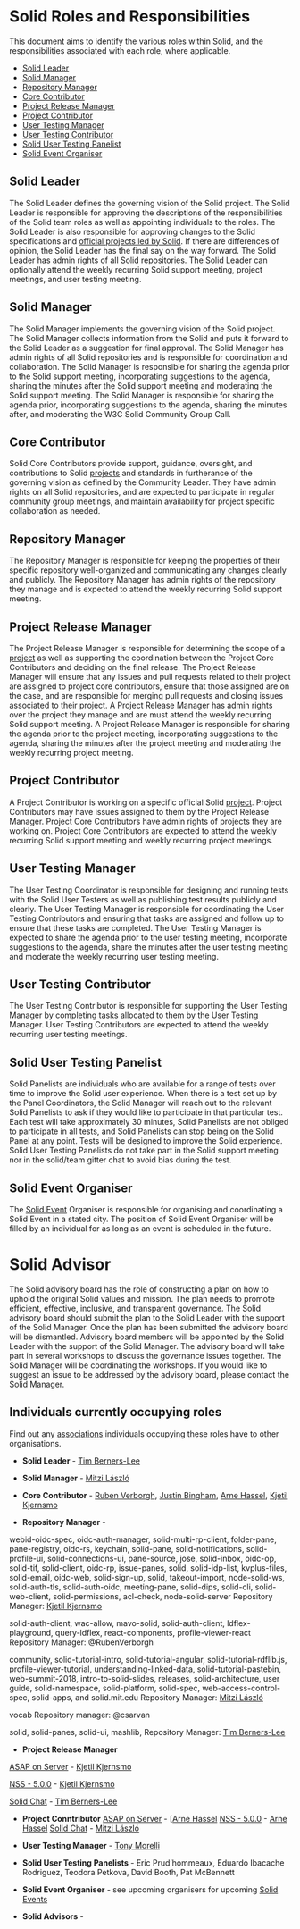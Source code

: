# Solid Roles and Responsibilities  
This document aims to identify the various roles within Solid,
and the responsibilities associated with each role, where applicable.

- [Solid Leader](#solid-leader)
- [Solid Manager](#solid-manager)
- [Repository Manager](#repository-manager)
- [Core Contributor](#core-contributor)
- [Project Release Manager](#project-release-manager)
- [Project  Contributor](#project-contributor)
- [User Testing Manager](#user-testing-Manager)
- [User Testing Contributor](#user-testing-Contributor)
- [Solid User Testing Panelist](#solid-user-testing-panelist)
- [Solid Event Organiser](#solid-Event-Organiser)

## Solid Leader
The Solid Leader defines the governing vision of the Solid project. The Solid Leader is responsible for approving the descriptions of the responsibilities of the Solid team roles as well as appointing individuals to the roles. The Solid Leader is also responsible for approving changes to the Solid specifications and [official projects led by Solid](https://github.com/orgs/solid/projects). If there are differences of opinion, the Solid Leader has the final say on the way forward. The Solid Leader has admin rights of all Solid repositories. The Solid Leader can optionally attend the weekly recurring Solid support meeting, project meetings, and user testing meeting.

## Solid Manager
The Solid Manager implements the governing vision of the Solid project. The Solid Manager collects information from the Solid and puts it forward to the Solid Leader as a suggestion for final approval. The Solid Manager has admin rights of all Solid repositories and is responsible for coordination and collaboration. The Solid Manager is responsible for sharing the agenda prior to the Solid support meeting, incorporating suggestions to the agenda, sharing the minutes after the Solid support meeting and moderating the Solid support meeting. The Solid Manager is responsible for sharing the agenda prior, incorporating suggestions to the agenda, sharing the minutes after, and moderating the W3C Solid Community Group Call.

## Core Contributor
Solid Core Contributors provide support, guidance, oversight, and contributions to Solid [projects](https://github.com/orgs/solid/projects) and standards in furtherance of the governing vision as defined by the Community Leader. They have admin rights on all Solid repositories, and are expected to participate in regular community group meetings, and maintain availability for project specific collaboration as needed.

## Repository Manager
The Repository Manager is responsible for keeping the properties of their specific repository well-organized and communicating any changes clearly and publicly. The Repository Manager has admin rights of the repository they manage and is expected to attend the weekly recurring Solid support meeting.

## Project Release Manager
The Project Release Manager is responsible for determining the scope of a [project](https://github.com/orgs/solid/projects) as well as supporting the coordination between the Project Core Contributors and deciding on the final release. The Project Release Manager will ensure that any issues and pull requests related to their project are assigned to project core contributors, ensure that those assigned are on the case, and are responsible for merging pull requests and closing issues associated to their project. A Project Release Manager has admin rights over the project they manage and are must attend the weekly recurring Solid support meeting. A Project Release Manager is responsible for sharing the agenda prior to the project meeting, incorporating suggestions to the agenda, sharing the minutes after the project meeting and moderating the weekly recurring project meeting.

## Project Contributor
A Project Contributor is working on a specific official Solid [project](https://github.com/orgs/solid/projects). Project Contributors may have issues assigned to them by the Project Release Manager. Project Core Contributors have admin rights of projects they are working on. Project Core Contributors are expected to attend the weekly recurring Solid support meeting and weekly recurring project meetings.  

## User Testing Manager
The User Testing Coordinator is responsible for designing and running tests with the Solid User Testers as well as publishing test results publicly and clearly. The User Testing Manager is responsible for coordinating the User Testing Contributors and ensuring that tasks are assigned and follow up to ensure that these tasks are completed. The User Testing Manager is expected to share the agenda prior to the user testing meeting, incorporate suggestions to the agenda, share the minutes after the user testing meeting and moderate the weekly recurring user testing meeting.

## User Testing Contributor
The User Testing Contributor is responsible for supporting the User Testing Manager by completing tasks allocated to them by the User Testing Manager. User Testing Contributors are expected to attend the weekly recurring user testing meetings.

## Solid User Testing Panelist
Solid Panelists are individuals who are available for a range of tests over time to improve the Solid user experience. When there is a test set up by the Panel Coordinators, the Solid Manager will reach out to the relevant Solid Panelists to ask if they would like to participate in that particular test. Each test will take approximately 30 minutes, Solid Panelists are not obliged to participate in all tests, and Solid Panelists can stop being on the Solid Panel at any point. Tests will be designed to improve the Solid experience. Solid User Testing Panelists do not take part in the Solid support meeting nor in the solid/team gitter chat to avoid bias during the test.

## Solid Event Organiser
The [Solid Event](solid-events.md) Organiser is responsible for organising and coordinating a Solid Event in a stated city. The position of Solid Event Organiser will be filled by an individual for as long as an event is scheduled in the future.

# Solid Advisor
The Solid advisory board has the role of constructing a plan on how to uphold the original Solid values and mission. The plan needs to promote efficient, effective, inclusive, and transparent governance. The Solid advisory board should submit the plan to the Solid Leader with the support of the Solid Manager. Once the plan has been submitted the advisory board will be dismantled. Advisory board members will be appointed by the Solid Leader with the support of the Solid Manager. The advisory board will take part in several workshops to discuss the governance issues together. The Solid Manager will be coordinating the workshops. If you would like to suggest an issue to be addressed by the advisory board, please contact the Solid Manager.

## Individuals currently occupying roles
Find out any [associations](associations.md) individuals occupying these roles have to other organisations.

* **Solid Leader** - [Tim Berners-Lee](https://github.com/timbl)

* **Solid Manager** - [Mitzi László](https://github.com/Mitzi-Laszlo)

* **Core Contributor** - [Ruben Verborgh](https://github.com/RubenVerborgh), [Justin Bingham](https://github.com/justinwb), [Arne Hassel](https://github.com/megoth_twitter), [Kjetil Kjernsmo](https://github.com/kjetilk)

* **Repository Manager** -

webid-oidc-spec, oidc-auth-manager, solid-multi-rp-client, folder-pane, pane-registry, oidc-rs, keychain, solid-pane, solid-notifications, solid-profile-ui, solid-connections-ui, pane-source, jose, solid-inbox, oidc-op, solid-tif, solid-client, oidc-rp, issue-panes, solid, solid-idp-list, kvplus-files, solid-email, oidc-web, solid-sign-up, solid, takeout-import, node-solid-ws, solid-auth-tls,  solid-auth-oidc, meeting-pane, solid-dips, solid-cli, solid-web-client, solid-permissions, acl-check, node-solid-server Repository Manager: [Kjetil Kjernsmo](https://github.com/kjetilk)

solid-auth-client, wac-allow, mavo-solid, solid-auth-client, ldflex-playground, query-ldflex, react-components, profile-viewer-react Repository Manager: @RubenVerborgh

community, solid-tutorial-intro, solid-tutorial-angular, solid-tutorial-rdflib.js, profile-viewer-tutorial, understanding-linked-data, solid-tutorial-pastebin, web-summit-2018, intro-to-solid-slides, releases, solid-architecture, user guide, solid-namespace, solid-platform, solid-spec, web-access-control-spec, solid-apps, and solid.mit.edu Repository Manager: [Mitzi László](https://github.com/Mitzi-Laszlo)

vocab Repository manager: @csarvan

solid, solid-panes, solid-ui, mashlib, Repository Manager: [Tim Berners-Lee](https://github.com/timbl)

* **Project Release Manager**

[ASAP on Server](https://github.com/orgs/solid/projects/2) - [Kjetil Kjernsmo](https://github.com/kjetilk)

[NSS - 5.0.0](https://github.com/orgs/solid/projects/1)  - [Kjetil Kjernsmo](https://github.com/kjetilk)

[Solid Chat](https://github.com/orgs/solid/projects/3) - [Tim Berners-Lee](https://github.com/timbl)

* **Project  Conntributor**
[ASAP on Server](https://github.com/orgs/solid/projects/2) - [[Arne Hassel](https://github.com/megoth_twitter)
[NSS - 5.0.0](https://github.com/orgs/solid/projects/1)  - [Arne Hassel](https://github.com/megoth_twitter)
[Solid Chat](https://github.com/orgs/solid/projects/3) - [Mitzi László](https://github.com/Mitzi-Laszlo)

* **User Testing Manager** - [Tony Morelli](https://github.com/tony-morelli)

* **Solid User Testing Panelists** - Eric Prud’hommeaux, Eduardo Ibacache Rodriguez, Teodora Petkova,  David Booth, Pat McBennett

* **Solid Event Organiser** - see upcoming organisers for upcoming [Solid Events](solid-events.md)

* **Solid Advisors** -
